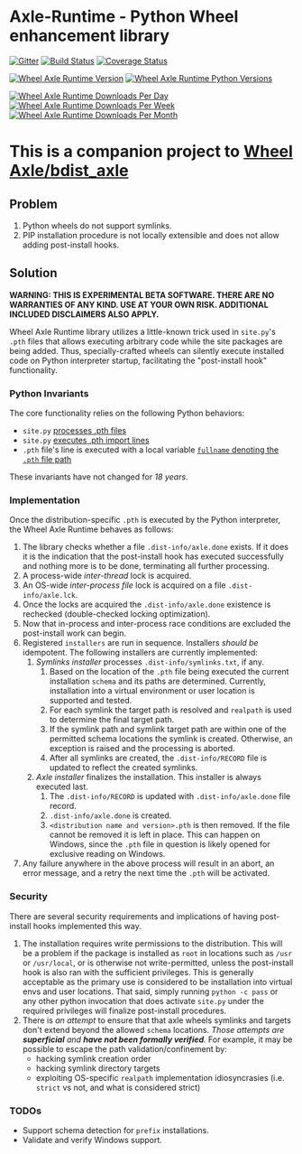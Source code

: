 # Axle-Runtime - Python Wheel enhancement library

[![Gitter](https://img.shields.io/gitter/room/karellen/Lobby?logo=gitter)](https://app.gitter.im/#/room/#karellen_Lobby:gitter.im)
[![Build Status](https://img.shields.io/github/actions/workflow/status/karellen/wheel-axle-runtime/build.yml?branch=master)](https://github.com/karellen/wheel-axle-runtime/actions/workflows/build.yml)
[![Coverage Status](https://img.shields.io/coveralls/github/karellen/wheel-axle-runtime/master?logo=coveralls)](https://coveralls.io/r/karellen/wheel-axle-runtime?branch=master)

[![Wheel Axle Runtime Version](https://img.shields.io/pypi/v/wheel-axle-runtime?logo=pypi)](https://pypi.org/project/wheel-axle-runtime/)
[![Wheel Axle Runtime Python Versions](https://img.shields.io/pypi/pyversions/wheel-axle-runtime?logo=pypi)](https://pypi.org/project/wheel-axle-runtime/)

[![Wheel Axle Runtime Downloads Per Day](https://img.shields.io/pypi/dd/wheel-axle-runtime?logo=pypi)](https://pypistats.org/packages/wheel-axle-runtime)
[![Wheel Axle Runtime Downloads Per Week](https://img.shields.io/pypi/dw/wheel-axle-runtime?logo=pypi)](https://pypistats.org/packages/wheel-axle-runtime)
[![Wheel Axle Runtime Downloads Per Month](https://img.shields.io/pypi/dm/wheel-axle-runtime?logo=pypi)](https://pypistats.org/packages/wheel-axle-runtime)

# This is a companion project to [Wheel Axle/bdist_axle](https://github.com/karellen/wheel-axle)

## Problem

1. Python wheels do not support symlinks.
2. PIP installation procedure is not locally extensible and does not allow adding post-install hooks.

## Solution

**WARNING: THIS IS EXPERIMENTAL BETA SOFTWARE. THERE ARE NO WARRANTIES OF ANY KIND. USE AT YOUR OWN RISK. ADDITIONAL
INCLUDED DISCLAIMERS ALSO APPLY.**

Wheel Axle Runtime library utilizes a little-known trick used in `site.py`'s `.pth` files that allows executing
arbitrary code while the site packages are being added. Thus, specially-crafted wheels can silently execute installed
code on Python interpreter startup, facilitating the "post-install hook" functionality.

### Python Invariants

The core functionality relies on the following Python behaviors:

* `site.py` [processes .pth files](https://github.com/python/cpython/blob/8b1b27f1939cc4060531d198fdb09242f247ca7c/Lib/site.py#L171)
* `site.py` [executes .pth import lines](https://github.com/python/cpython/blob/8b1b27f1939cc4060531d198fdb09242f247ca7c/Lib/site.py#L186)
* `.pth` file's line is executed with a local
  variable [`fullname` denoting the `.pth` file path](https://github.com/python/cpython/blob/8b1b27f1939cc4060531d198fdb09242f247ca7c/Lib/site.py#L170)

These invariants have not changed for *18 years*.

### Implementation

Once the distribution-specific `.pth` is executed by the Python interpreter, the Wheel Axle Runtime behaves as follows:

1. The library checks whether a file `.dist-info/axle.done` exists. If it does it is the indication that the
   post-install hook has executed successfully and nothing more is to be done, terminating all further processing.
2. A process-wide *inter-thread* lock is acquired.
3. An OS-wide *inter-process file* lock is acquired on a file `.dist-info/axle.lck`.
4. Once the locks are acquired the `.dist-info/axle.done` existence is rechecked (double-checked locking optimization).
5. Now that in-process and inter-process race conditions are excluded the post-install work can begin.
6. Registered `installers` are run in sequence. Installers *should be* idempotent. The following installers are
   currently implemented:
    1. *Symlinks installer* processes `.dist-info/symlinks.txt`, if any.
        1. Based on the location of the `.pth` file being executed the current installation `schema` and its paths are
           determined. Currently, installation into a virtual environment or user location is supported and tested.
        2. For each symlink the target path is resolved and `realpath` is used to determine the final target path.
        3. If the symlink path and symlink target path are within one of the permitted schema locations the symlink is
           created. Otherwise, an exception is raised and the processing is aborted.
        4. After all symlinks are created, the `.dist-info/RECORD` file is updated to reflect the created symlinks.
    2. *Axle installer* finalizes the installation. This installer is always executed last.
        1. The `.dist-info/RECORD` is updated with `.dist-info/axle.done` file record.
        2. `.dist-info/axle.done` is created.
        3. `<distribution name and version>.pth` is then removed. If the file cannot be removed it is left in place.
           This can happen on Windows, since the `.pth` file in question is likely opened for exclusive reading on
           Windows.
7. Any failure anywhere in the above process will result in an abort, an error message, and a retry the next time
   the `.pth` will be activated.

### Security

There are several security requirements and implications of having post-install hooks implemented this way.

1. The installation requires write permissions to the distribution. This will be a problem if the package is installed
   as `root` in locations such as `/usr` or `/usr/local`, or is otherwise not write-permitted, unless the post-install
   hook is also ran with the sufficient privileges. This is generally acceptable as the primary use is considered to be
   installation into virtual envs and user locations. That said, simply running `python -c pass` or any other python
   invocation that does activate `site.py` under the required privileges will finalize post-install procedures.
2. There is *an attempt* to ensure that that axle wheels symlinks and targets don't extend beyond the allowed `schema`
   locations. *Those attempts are **superficial** and **have not been formally verified**.* For example, it may be
   possible to escape the path validation/confinement by:
    * hacking symlink creation order
    * hacking symlink directory targets
    * exploiting OS-specific `realpath` implementation idiosyncrasies (i.e. `strict` vs not, and what is considered
      strict)

### TODOs

* Support schema detection for `prefix` installations.
* Validate and verify Windows support.
